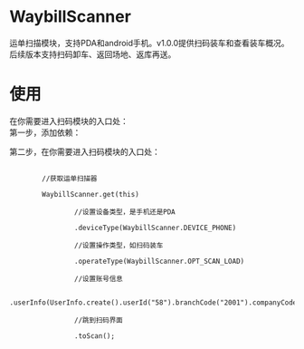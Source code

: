 # WaybillScanner
运单扫描模块，支持PDA和android手机。v1.0.0提供扫码装车和查看装车概况。后续版本支持扫码卸车、返回场地、返库再送。<br/>
# 使用
在你需要进入扫码模块的入口处：<br/>
第一步，添加依赖：</br>

第二步，在你需要进入扫码模块的入口处：<br/>
<pre><code>
        //获取运单扫描器

        WaybillScanner.get(this)

                //设置设备类型，是手机还是PDA

                .deviceType(WaybillScanner.DEVICE_PHONE)

                //设置操作类型，如扫码装车

                .operateType(WaybillScanner.OPT_SCAN_LOAD)

                //设置账号信息

                .userInfo(UserInfo.create().userId("58").branchCode("2001").companyCode("002"))

                //跳到扫码界面

                .toScan();
</code></pre>
